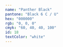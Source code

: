 ```yaml
---
name: "Panther Black"
pantone: "Black 6 C / U"
hex: "000000"
rgb: "0, 0, 0"
cmyk: "60, 40, 40, 100"
id: 18
textColor: "white"
---
```

